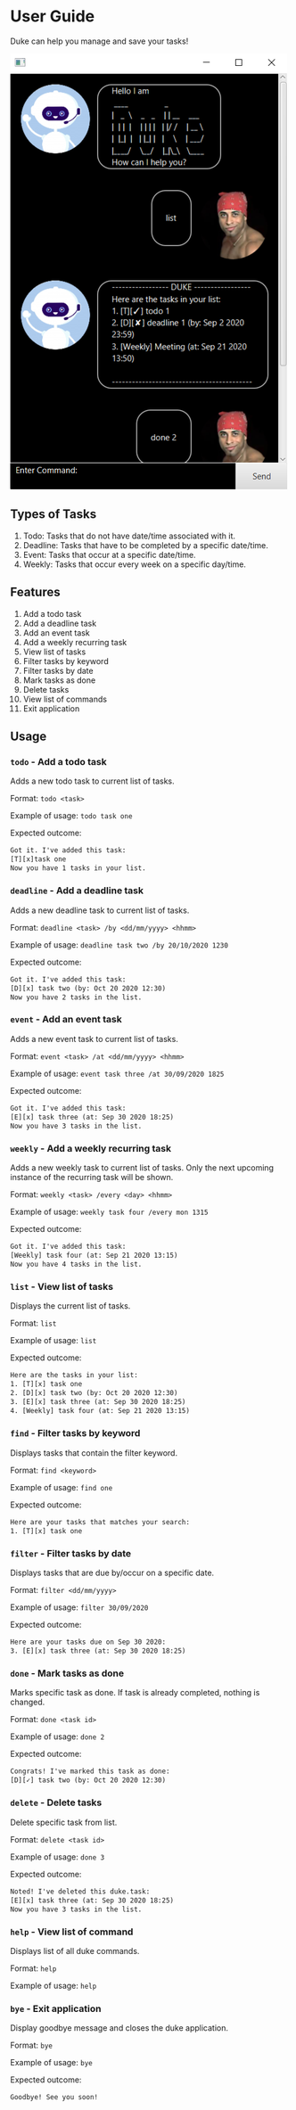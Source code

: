 # User Guide
Duke can help you manage and save your tasks!

![Duke user interface](https://github.com/chshen1998/ip/blob/master/docs/UI.png)

## Types of Tasks
1. Todo: Tasks that do not have date/time associated with it.
2. Deadline: Tasks that have to be completed by a specific date/time.
3. Event: Tasks that occur at a specific date/time.
4. Weekly: Tasks that occur every week on a specific day/time.

## Features 
1. Add a todo task
2. Add a deadline task
3. Add an event task
4. Add a weekly recurring task
5. View list of tasks
6. Filter tasks by keyword
7. Filter tasks by date
8. Mark tasks as done
9. Delete tasks
10. View list of commands
11. Exit application

## Usage

### `todo` - Add a todo task

Adds a new todo task to current list of tasks.

Format: `todo <task>`

Example of usage: `todo task one`

Expected outcome:
```
Got it. I've added this task:
[T][x]task one
Now you have 1 tasks in your list.
```


### `deadline` - Add a deadline task

Adds a new deadline task to current list of tasks.

Format: `deadline <task> /by <dd/mm/yyyy> <hhmm>`

Example of usage: `deadline task two /by 20/10/2020 1230`

Expected outcome:
```
Got it. I've added this task: 
[D][x] task two (by: Oct 20 2020 12:30)
Now you have 2 tasks in the list.
```


### `event` - Add an event task

Adds a new event task to current list of tasks.

Format: `event <task> /at <dd/mm/yyyy> <hhmm>`

Example of usage: `event task three /at 30/09/2020 1825`

Expected outcome:
```
Got it. I've added this task: 
[E][x] task three (at: Sep 30 2020 18:25)
Now you have 3 tasks in the list.
```


### `weekly` - Add a weekly recurring task

Adds a new weekly task to current list of tasks. Only the next upcoming instance of the recurring task will be shown.

Format: `weekly <task> /every <day> <hhmm>`

Example of usage: `weekly task four /every mon 1315`

Expected outcome:
```
Got it. I've added this task: 
[Weekly] task four (at: Sep 21 2020 13:15)
Now you have 4 tasks in the list.
```


### `list` - View list of tasks

Displays the current list of tasks.

Format: `list`

Example of usage: `list`

Expected outcome:
```
Here are the tasks in your list: 
1. [T][x] task one
2. [D][x] task two (by: Oct 20 2020 12:30)
3. [E][x] task three (at: Sep 30 2020 18:25)
4. [Weekly] task four (at: Sep 21 2020 13:15)
```


### `find` - Filter tasks by keyword

Displays tasks that contain the filter keyword.

Format: `find <keyword>`

Example of usage: `find one`

Expected outcome:
```
Here are your tasks that matches your search: 
1. [T][x] task one
```


### `filter` - Filter tasks by date

Displays tasks that are due by/occur on a specific date.

Format: `filter <dd/mm/yyyy>`

Example of usage: `filter 30/09/2020`

Expected outcome:
```
Here are your tasks due on Sep 30 2020: 
3. [E][x] task three (at: Sep 30 2020 18:25)
```


### `done` - Mark tasks as done

Marks specific task as done. If task is already completed, nothing is changed.

Format: `done <task id>`

Example of usage: `done 2`

Expected outcome:
```
Congrats! I've marked this task as done: 
[D][✓] task two (by: Oct 20 2020 12:30)
```


### `delete` - Delete tasks

Delete specific task from list.

Format: `delete <task id>`

Example of usage: `done 3`

Expected outcome:
```
Noted! I've deleted this duke.task: 
[E][x] task three (at: Sep 30 2020 18:25)
Now you have 3 tasks in the list.
```


### `help` - View list of command

Displays list of all duke commands.

Format: `help`

Example of usage: `help`



### `bye` - Exit application

Display goodbye message and closes the duke application.

Format: `bye`

Example of usage: `bye`

Expected outcome:
```
Goodbye! See you soon!
```
